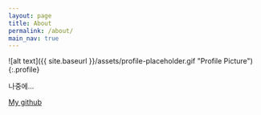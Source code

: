 ```yaml
---
layout: page
title: About
permalink: /about/
main_nav: true
---
```


![alt text]({{ site.baseurl }}/assets/profile-placeholder.gif "Profile Picture"){:.profile}

나중에...

[My github](https://github.com/JaeMinYooon)
